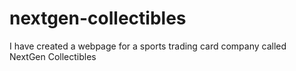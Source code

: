 # nextgen-collectibles
I have created a webpage for a sports trading card company called NextGen Collectibles
